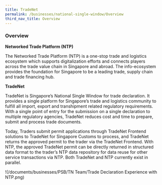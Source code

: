 ```yaml
---
title: TradeNet
permalink: /businesses/national-single-window/Overview
third_nav_title: Overview
---
```


### Overview

**Networked Trade Platform (NTP)**

The Networked Trade Platform  (NTP) is a one-stop trade and logistics ecosystem which supports digitalization efforts and connects players across the trade value chain in Singapore and abroad. The info-ecosystem provides the foundation for Singapore to be a leading trade, supply chain and trade financing hub.

 

**TradeNet**

TradeNet is Singapore’s National Single Window for trade declaration. It provides a single platform for Singapore’s trade and logistics community to fulfill all import, export and transhipment related regulatory requirements. With a single point of entry for the submission on a single declaration to multiple regulatory agencies, TradeNet reduces cost and time to prepare, submit and process trade documents.

Today, Traders submit permit applications through TradeNet Frontend solutions to TradeNet for Singapore Customs to process, and TradeNet returns the approved permit to the trader via the TradeNet Frontend. With NTP, the approved TradeNet permit can be directly returned in structured data format to the trader’s NTP data repository for data reuse for other service transactions via NTP. Both TradeNet and NTP currently exist in parallel.

!(/documents/businesses/PSB/TN Team/Trade Declaration Experience with NTP.png)
